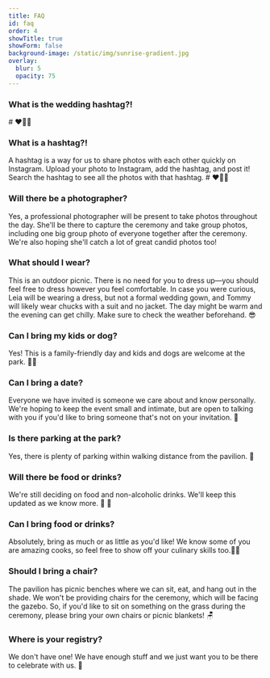 ```yaml
---
title: FAQ
id: faq
order: 4
showTitle: true
showForm: false
background-image: /static/img/sunrise-gradient.jpg
overlay:
  blur: 5
  opacity: 75
---
```

### What is the wedding hashtag?!

\# ❤️🎈💯

### What is a hashtag?!

A hashtag is a way for us to share photos with each other quickly on Instagram. Upload your photo to Instagram, add the hashtag, and post it!  Search the hashtag to see all the photos with that hashtag. # ❤️🎈💯

### Will there be a photographer?

Yes, a professional photographer will be present to take photos throughout the day. She'll be there to capture the ceremony and take group photos, including one big group photo of everyone together after the ceremony. We're also hoping she'll catch a lot of great candid photos too!

### What should I wear?

This is an outdoor picnic. There is no need for you to dress up—you should feel free to dress however you feel comfortable. In case you were curious, Leia will be wearing a dress, but not a formal wedding gown, and Tommy will likely wear chucks with a suit and no jacket. The day might be warm and the evening can get chilly. Make sure to check the weather beforehand. 😎

### Can I bring my kids or dog?

Yes! This is a family-friendly day and kids and dogs are welcome at the park. 🤸🐶

### Can I bring a date?

Everyone we have invited is someone we care about and know personally. We're hoping to keep the event small and intimate, but are open to talking with you if you'd like to bring someone that's not on your invitation. 🐙

### Is there parking at the park?

Yes, there is plenty of parking within walking distance from the pavilion. 🚗

### Will there be food or drinks?

We're still deciding on food and non-alcoholic drinks. We'll keep this updated as we know more. 🥪 🧃

### Can I bring food or drinks?

Absolutely, bring as much or as little as you'd like! We know some of you are amazing cooks, so feel free to show off your culinary skills too.🧑‍🍳

### Should I bring a chair?

The pavilion has picnic benches where we can sit, eat, and hang out in the shade. We won't be providing chairs for the ceremony, which will be facing the gazebo. So, if you'd like to sit on something on the grass during the ceremony, please bring your own chairs or picnic blankets! 🪑

### Where is your registry?

We don't have one!  We have enough stuff and we just want you to be there to celebrate with us. 🎉